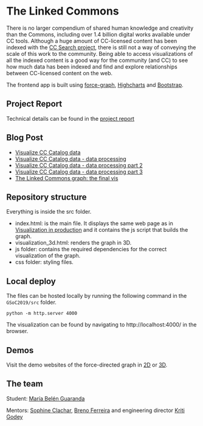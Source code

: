 # The Linked Commons
There is no larger compendium of shared human knowledge and creativity than the Commons, including over 1.4 billion digital works available under CC tools. Although a huge amount of CC-licensed content has been indexed with the [CC Search project](https://search.creativecommons.org/), there is still not a way of conveying the scale of this work to the community. Being able to access visualizations of all the indexed content is a good way for the community (and CC) to see how much data has been indexed and find and explore relationships between CC-licensed content on the web.

The frontend app is built using [force-graph](https://github.com/vasturiano/force-graph), [Highcharts](https://www.highcharts.com) and [Bootstrap](https://getbootstrap.com/).

## Project Report
Technical details can be found in the [project report](https://github.com/creativecommons/cccatalog-dataviz/blob/master/GSoC2019/GSoC2019-Project-Report.pdf)

## Blog Post
- [Visualize CC Catalog data](https://opensource.creativecommons.org/blog/entries/cc-datacatalog-visualization/)
- [Visualize CC Catalog data - data processing](https://opensource.creativecommons.org/blog/entries/cc-datacatalog-data-processing/)
- [Visualize CC Catalog data - data processing part 2](https://opensource.creativecommons.org/blog/entries/cc-datacatalog-data-processing-2/)
- [Visualize CC Catalog data - data processing part 3](https://opensource.creativecommons.org/blog/entries/cc-datacatalog-data-processing-3/)
- [The Linked Commons graph: the final vis](https://opensource.creativecommons.org/blog/entries/cc-datacatalog-data-thelinkedcommons/)

## Repository structure

Everything is inside the src folder.
 - index.html: is the main file. It displays the same web page as in [Visualization in production](#visualization-in-production) and it contains the js script that builds the graph.
 - visualization_3d.html: renders the graph in 3D. 
 - js folder: contains the required dependencies for the correct visualization of the graph.
 - css folder: styling files. 
 
## Local deploy

The files can be hosted locally by running the following command in the `GSoC2019/src` folder.
```
python -m http.server 4000
```
The visualization can be found by navigating to http://localhost:4000/ in the browser.

## Demos
Visit the demo websites of the force-directed graph in [2D](http://dataviz.creativecommons.engineering/) or [3D](http://dataviz.creativecommons.engineering/visualization_3d.html).

## The team
Student: [María Belén Guaranda](https://github.com/soccerdroid)

Mentors: [Sophine Clachar](https://creativecommons.org/author/sclachar/), [Breno Ferreira](https://creativecommons.org/author/brenoferreira/) and engineering director [Kriti Godey](https://creativecommons.org/author/kriticreativecommons-org/)
